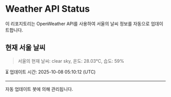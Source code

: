 
# Weather API Status

이 리포지토리는 OpenWeather API를 사용하여 서울의 날씨 정보를 자동으로 업데이트합니다.

## 현재 서울 날씨
> 서울의 현재 날씨: clear sky, 온도: 28.03°C, 습도: 59%

⏳ 업데이트 시간: 2025-10-08 05:10:12 (UTC)

---
자동 업데이트 봇에 의해 관리됩니다.
